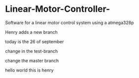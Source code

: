 # Linear-Motor-Controller-
Software for a linear motor control system using a atmega328p

Henry adds a new branch

today is the 26 of september 

change in the test-branch

change the master branch

hello world this is henry